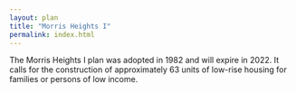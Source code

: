 ```yaml
---
layout: plan
title: "Morris Heights I"
permalink: index.html
---
```


The Morris Heights I plan was adopted in 1982 and will expire in 2022. It calls for the construction of approximately 63 units of low-rise housing for families or persons of low income.